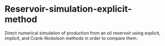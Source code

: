 # Reservoir-simulation-explicit-method
Direct numerical simulation of production from an oil reservoir using explicit, implicit, and Crank-Nickolson methods in order to compare them.
